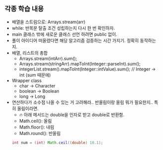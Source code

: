 
## 각종 학습 내용
- 배열을 스트림으로: Arrays.stream(arr)
- while: 반목문 탈출 조건 성립하는지 다시 한 번 확인하자.
- main 클래스 밖에 새로운 클래스 선언 하려면 public 없이.
- 풀이 아이디어 떠올렸다면 해당 알고리즘 검증하는 시간 가지기. 정확히 동작하는지.
- 배열, 리스트의 총합
    - Arrays.stream(intArr).sum();
    - Arrays.stream(stringArr).mapToInt(Integer::parseInt).sum();
    - integerList.stream().mapToInt(Integer::intValue).sum(); // Integer -> int (sum 때문에)
- Wrapper class
  - char -> Character
  - boolean -> Boolean
  - long -> Long
- 연산하다가 소수점 나올 수 있는 거 고려해라.. 반올림이랑 올림 뭐가 필요한지.. 특히 올림이라면.
  - 🔥 아래 메서드는 double을 인자로 받고 double로 반환함.
  - Math.ceil(): 올림
  - Math.floor(): 내림
  - Math.round(): 반올림
  ```java
  int num = (int) Math.ceil((double) 10.1);
  ```
